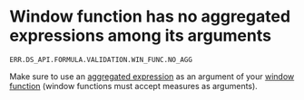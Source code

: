 # Window function has no aggregated expressions among its arguments

`ERR.DS_API.FORMULA.VALIDATION.WIN_FUNC.NO_AGG`

Make sure to use an [aggregated expression](../../concepts/aggregation-tutorial.md#datalens-aggregation) as an argument of your [window function](../../../datalens/function-ref/window-functions.md) (window functions must accept measures as arguments).